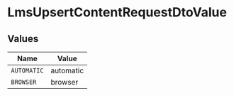 # LmsUpsertContentRequestDtoValue


## Values

| Name        | Value       |
| ----------- | ----------- |
| `AUTOMATIC` | automatic   |
| `BROWSER`   | browser     |